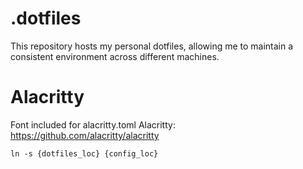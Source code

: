# .dotfiles
This repository hosts my personal dotfiles, allowing me to maintain a consistent environment across different machines.

# Alacritty
Font included for alacritty.toml
Alacritty: https://github.com/alacritty/alacritty

```ln -s {dotfiles_loc} {config_loc}```
